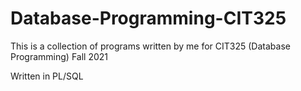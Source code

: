 # Database-Programming-CIT325
This is a collection of programs written by me for CIT325 (Database Programming) Fall 2021

Written in PL/SQL

